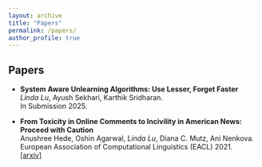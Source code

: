 ```yaml
---
layout: archive
title: "Papers"
permalink: /papers/
author_profile: true
---
```


Papers
-----

- **System Aware Unlearning Algorithms: Use Lesser, Forget Faster**\
  *Linda Lu*, Ayush Sekhari, Karthik Sridharan.\
  In Submission 2025.

- **From Toxicity in Online Comments to Incivility in American News: Proceed with Caution**\
  Anushree Hede, Oshin Agarwal, *Linda Lu*, Diana C. Mutz, Ani Nenkova.\
  European Association of Computational Linguistics (EACL) 2021.\
  [[arxiv]](https://arxiv.org/abs/2102.03671)
